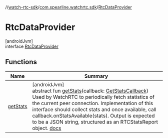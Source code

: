 //[watch-rtc-sdk](../../../index.md)/[com.spearline.watchrtc.sdk](../index.md)/[RtcDataProvider](index.md)

# RtcDataProvider

[androidJvm]\
interface [RtcDataProvider](index.md)

## Functions

| Name | Summary |
|---|---|
| [getStats](get-stats.md) | [androidJvm]<br>abstract fun [getStats](get-stats.md)(callback: [GetStatsCallback](../-get-stats-callback/index.md))<br>Used by WatchRTC to periodically fetch statistics of the current peer connection. Implementation of this interface should collect stats and once available, call callback.onStatsAvailable(stats). Output is expected to be a JSON string, structured as an RTCStatsReport object. [docs](https://developer.mozilla.org/en-US/docs/Web/API/RTCStatsReport) |
